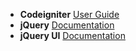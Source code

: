   * **Codeigniter** [User Guide](http://codeigniter.com/user_guide/)
  * **jQuery** [Documentation](http://docs.jquery.com/Main_Page)
  * **jQuery UI** [Documentation](http://jqueryui.com/demos/)